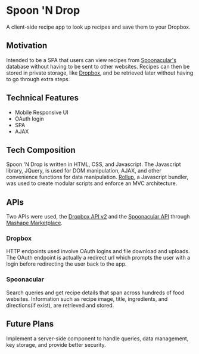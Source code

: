# Spoon 'N Drop
A client-side recipe app to look up recipes and save them to your Dropbox.


## Motivation
Intended to be a SPA that users can view recipes from [Spoonacular's](https://spoonacular.com) database without having to be sent to other websites. Recipes can then be stored in private storage, like [Dropbox](https://dropbox.com), and be retrieved later without having to go through extra steps.

## Technical Features
- Mobile Responsive UI
- OAuth login
- SPA
- AJAX

## Tech Composition
Spoon 'N Drop is written in HTML, CSS, and Javascript. The Javascript library, JQuery, is used for DOM manipulation, AJAX, and other convenience functions for data manipulation. [Rollup](https://github.com/rollup/rollup), a Javascript bundler, was used to create modular scripts and enforce an MVC architecture.

## APIs
Two APIs were used, the [Dropbox API v2](https://www.dropbox.com/developers) and the [Spoonacular API](https://spoonacular.com/food-api) through [Mashape Marketplace](https://market.mashape.com/explore).

### Dropbox
HTTP endpoints used involve OAuth logins and file download and uploads. The OAuth endpoint is actually a redirect url which prompts the user with a login before redirecting the user back to the app.

### Spoonacular
Search queries and get recipe details that span across hundreds of food websites. Information such as recipe image, title, ingredients, and directions(if exist), are retrieved and stored.

## Future Plans
Implement a server-side component to handle queries, data management, key storage, and provide better security.
